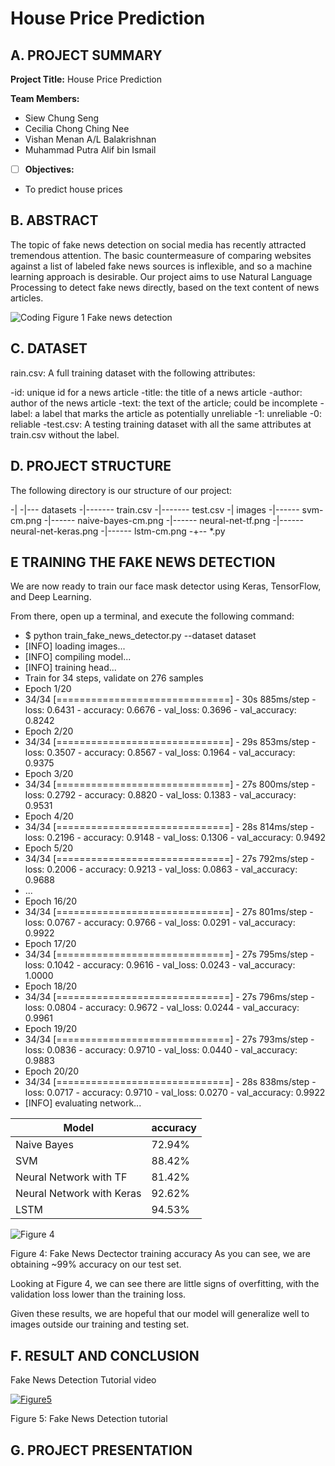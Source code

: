 # House Price Prediction 

## A. PROJECT SUMMARY

**Project Title:** House Price Prediction

**Team Members:** 
- Siew Chung Seng 
- Cecilia Chong Ching Nee
- Vishan Menan A/L Balakrishnan
- Muhammad Putra Alif bin Ismail


- [ ] **Objectives:**
- To predict house prices



##  B. ABSTRACT 

The topic of fake news detection on social media has recently attracted tremendous attention. The basic countermeasure of comparing websites against a list of labeled fake news sources is inflexible, and so a machine learning approach is desirable. Our project aims to use Natural Language Processing to detect fake news directly, based on the text content of news articles.


![Coding](https://d2h0cx97tjks2p.cloudfront.net/blogs/wp-content/uploads/sites/2/2019/09/python-project-detecting-fake-news.jpg)
Figure 1 Fake news detection


## C.  DATASET
rain.csv: A full training dataset with the following attributes:

-id: unique id for a news article
-title: the title of a news article
-author: author of the news article
-text: the text of the article; could be incomplete
-label: a label that marks the article as potentially unreliable
-1: unreliable
-0: reliable
-test.csv: A testing training dataset with all the same attributes at train.csv without the label.



## D.   PROJECT STRUCTURE

The following directory is our structure of our project:

-|
-|--- datasets
-|------- train.csv
-|------- test.csv
-| images
-|------ svm-cm.png
-|------ naive-bayes-cm.png
-|------ neural-net-tf.png
-|------ neural-net-keras.png
-|------ lstm-cm.png
-+-- *.py


## E   TRAINING THE FAKE NEWS DETECTION

We are now ready to train our face mask detector using Keras, TensorFlow, and Deep Learning.

From there, open up a terminal, and execute the following command:

- $ python train_fake_news_detector.py --dataset dataset
- [INFO] loading images...
- [INFO] compiling model...
- [INFO] training head...
- Train for 34 steps, validate on 276 samples
- Epoch 1/20
- 34/34 [==============================] - 30s 885ms/step - loss: 0.6431 - accuracy: 0.6676 - val_loss: 0.3696 - val_accuracy: 0.8242
- Epoch 2/20
- 34/34 [==============================] - 29s 853ms/step - loss: 0.3507 - accuracy: 0.8567 - val_loss: 0.1964 - val_accuracy: 0.9375
- Epoch 3/20
- 34/34 [==============================] - 27s 800ms/step - loss: 0.2792 - accuracy: 0.8820 - val_loss: 0.1383 - val_accuracy: 0.9531
- Epoch 4/20
- 34/34 [==============================] - 28s 814ms/step - loss: 0.2196 - accuracy: 0.9148 - val_loss: 0.1306 - val_accuracy: 0.9492
- Epoch 5/20
- 34/34 [==============================] - 27s 792ms/step - loss: 0.2006 - accuracy: 0.9213 - val_loss: 0.0863 - val_accuracy: 0.9688
- ...
- Epoch 16/20
- 34/34 [==============================] - 27s 801ms/step - loss: 0.0767 - accuracy: 0.9766 - val_loss: 0.0291 - val_accuracy: 0.9922
- Epoch 17/20
- 34/34 [==============================] - 27s 795ms/step - loss: 0.1042 - accuracy: 0.9616 - val_loss: 0.0243 - val_accuracy: 1.0000
- Epoch 18/20
- 34/34 [==============================] - 27s 796ms/step - loss: 0.0804 - accuracy: 0.9672 - val_loss: 0.0244 - val_accuracy: 0.9961
- Epoch 19/20
- 34/34 [==============================] - 27s 793ms/step - loss: 0.0836 - accuracy: 0.9710 - val_loss: 0.0440 - val_accuracy: 0.9883
- Epoch 20/20
- 34/34 [==============================] - 28s 838ms/step - loss: 0.0717 - accuracy: 0.9710 - val_loss: 0.0270 - val_accuracy: 0.9922
- [INFO] evaluating network...

|    Model   | accuracy| 
|-----------------|-------|
|Naive Bayes|	72.94%|
|SVM|	88.42%|
|Neural Network with TF|	81.42%|
|Neural Network with Keras|	92.62%|
|LSTM|	94.53%|


![Figure 4](https://www.pyimagesearch.com/wp-content/uploads/2020/04/face_mask_detector_plot.png)

Figure 4: Fake News Dectector training accuracy
As you can see, we are obtaining ~99% accuracy on our test set.

Looking at Figure 4, we can see there are little signs of overfitting, with the validation loss lower than the training loss. 

Given these results, we are hopeful that our model will generalize well to images outside our training and testing set.


## F.  RESULT AND CONCLUSION

Fake News Detection Tutorial video



[![Figure5]((https://img.youtube.com/vi/GS_ylghUtLQ&ab/0.jpg))](https://www.youtube.com/watch?v=GS_ylghUtLQ&ab_channel=MachineLearningHub)

Figure 5: Fake News Detection tutorial





## G.   PROJECT PRESENTATION 





